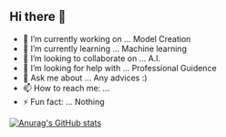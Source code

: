 ## Hi there 👋

- 🔭 I’m currently working on ...  Model Creation
- 🌱 I’m currently learning ... Machine learning
- 👯 I’m looking to collaborate on ... A.I.
- 🤔 I’m looking for help with ... Professional Guidence 
- 💬 Ask me about ... Any advices :) 
- 📫 How to reach me: ... 
- ⚡ Fun fact: ... Nothing

[![Anurag's GitHub stats](https://github-readme-stats.vercel.app/api?username=Mrinal12324)](https://github.com/anuraghazra/github-readme-stats)

